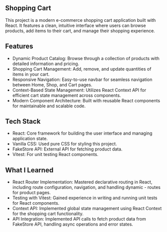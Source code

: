 ## Shopping Cart

This project is a modern e-commerce shopping cart application built with React. It features a clean, intuitive interface where users can browse products, add items to their cart, and manage their shopping experience.

## Features

- Dynamic Product Catalog: Browse through a collection of products with detailed information and pricing.
- Shopping Cart Management: Add, remove, and update quantities of items in your cart.
- Responsive Navigation: Easy-to-use navbar for seamless navigation between Home, Shop, and Cart pages.
- Context-Based State Management: Utilizes React Context API for efficient cart state management across components.
- Modern Component Architecture: Built with reusable React components for maintainable and scalable code.

## Tech Stack

- React: Core framework for building the user interface and managing application state.
- Vanilla CSS: Used pure CSS for styling this project.
- FakeStore API: External API for fetching product data.
- Vitest: For unit testing React components.

## What I Learned

- React Router Implementation: Mastered declarative routing in React, including route configuration, navigation, and handling dynamic - routes for product pages.
- Testing with Vitest: Gained experience in writing and running unit tests for React components.
- Context API: Implemented global state management using React Context for the shopping cart functionality.
- API Integration: Implemented API calls to fetch product data from FakeStore API, handling async operations and error states.
